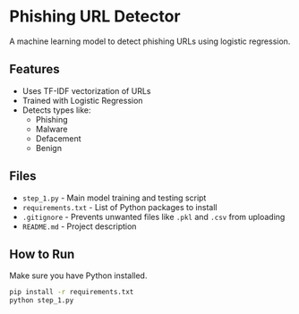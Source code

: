 # Phishing URL Detector

A machine learning model to detect phishing URLs using logistic regression.

## Features
- Uses TF-IDF vectorization of URLs
- Trained with Logistic Regression
- Detects types like:
  - Phishing
  - Malware
  - Defacement
  - Benign

## Files
- `step_1.py` - Main model training and testing script
- `requirements.txt` - List of Python packages to install
- `.gitignore` - Prevents unwanted files like `.pkl` and `.csv` from uploading
- `README.md` - Project description

## How to Run
Make sure you have Python installed.

```bash
pip install -r requirements.txt
python step_1.py
